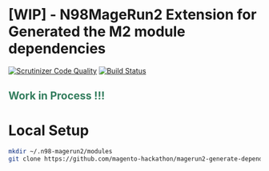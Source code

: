 # [WIP] - N98MageRun2 Extension for Generated the M2 module dependencies  
[![Scrutinizer Code Quality](https://scrutinizer-ci.com/g/magento-hackathon/magerun2-generate-dependencies/badges/quality-score.png?b=master)](https://scrutinizer-ci.com/g/magento-hackathon/magerun2-generate-dependencies/?branch=master)
[![Build Status](https://scrutinizer-ci.com/g/magento-hackathon/magerun2-generate-dependencies/badges/build.png?b=master)](https://scrutinizer-ci.com/g/magento-hackathon/magerun2-generate-dependencies/build-status/master)

<h2 style="color: #347E5E"> Work in Process !!!</h2>

# Local Setup
```bash
mkdir ~/.n98-magerun2/modules
git clone https://github.com/magento-hackathon/magerun2-generate-dependencies
```
